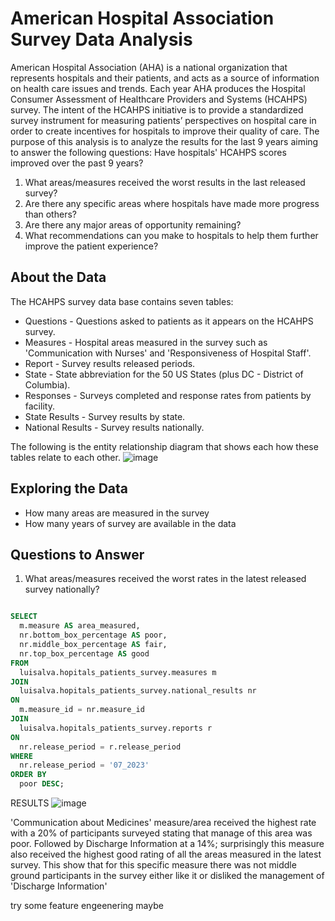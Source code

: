 # American Hospital Association Survey Data Analysis

American Hospital Association (AHA) is a national organization that represents hospitals and their patients, and acts as a source of information on health care issues and trends. Each year AHA produces the Hospital Consumer Assessment of Healthcare Providers and Systems (HCAHPS) survey. The intent of the HCAHPS initiative is to provide a standardized survey instrument for measuring patients’ perspectives on hospital care in order to create incentives for hospitals to improve their quality of care. 
The purpose of this analysis is to analyze the results for the last 9 years aiming to answer the following questions:
Have hospitals' HCAHPS scores improved over the past 9 years?
1. What areas/measures received the worst results in the last released survey?
2. Are there any specific areas where hospitals have made more progress than others?
3. Are there any major areas of opportunity remaining?
4. What recommendations can you make to hospitals to help them further improve the patient experience?


## About the Data

The HCAHPS survey data base contains seven tables:
* Questions - Questions asked to patients as it appears on the HCAHPS survey.
* Measures - Hospital areas measured in the survey such as 'Communication with Nurses' and 'Responsiveness of Hospital Staff'.
* Report - Survey results released periods.
* State - State abbreviation for the 50 US States (plus DC - District of Columbia).
* Responses - Surveys completed and response rates from patients by facility.
* State Results - Survey results by state.
* National Results - Survey results nationally.

The following is the entity relationship diagram that shows each how these tables relate to each other.
![image](https://github.com/Luis102487/patients_survey/assets/96627296/cafbad71-56a8-4cae-9699-bc5200255998)

## Exploring the Data
* How many areas are measured in the survey
* How many years of survey are available in the data

## Questions to Answer

1. What areas/measures received the worst rates in the latest released survey nationally?

```sql

SELECT
  m.measure AS area_measured,
  nr.bottom_box_percentage AS poor,
  nr.middle_box_percentage AS fair,
  nr.top_box_percentage AS good
FROM
  luisalva.hopitals_patients_survey.measures m
JOIN
  luisalva.hopitals_patients_survey.national_results nr
ON
  m.measure_id = nr.measure_id
JOIN
  luisalva.hopitals_patients_survey.reports r
ON
  nr.release_period = r.release_period
WHERE
  nr.release_period = '07_2023'
ORDER BY
  poor DESC;

```

RESULTS 
![image](https://github.com/Luis102487/patients_survey/assets/96627296/56f561c4-b874-4f7b-893e-e8d960846063)


'Communication about Medicines' measure/area received the highest rate with a 20% of participants surveyed stating that manage of this area was poor. Followed by Discharge Information at a 14%; surprisingly this measure also received the highest good rating of all the areas measured in the latest survey. This show that for this specific measure there was not middle ground participants in the survey either like it or disliked the management of 'Discharge Information'

try some feature engeenering maybe
